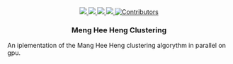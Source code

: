 <div id="top">
  <div align="center">
    <a href="https://wfxr.mit-license.org/2017">
        <img src="https://img.shields.io/badge/License-MIT-brightgreen.svg"/>
    </a>
    <a href="https://gcc.gnu.org/">
        <img src="https://img.shields.io/badge/C++-11-blue.svg?style=flat&logo=c%2B%2B"/>
    </a>
    <a href="https://developer.nvidia.com/cuda-downloads">
        <img src="https://img.shields.io/badge/CUDA-nvidia-green.svg?style=flat&logo=NVIDIA&logoColor=76B900">
    </a>
    <a href="https://opencv.org/">
        <img src="https://img.shields.io/badge/OpenCV-library-purple.svg?style=flat&logo=OpenCV&color=5C3EE8"/>
    </a>
    <a href="https://github.com/BananaCloud-CC2022-Parthenope/BananaCloud">
        <img src="https://img.shields.io/badge/Contributors-2-blue" alt="Contributors"/>
    </a>
  </div>
</div>
<h3 align="center">Meng Hee Heng Clustering</h3>
An iplementation of the Mang Hee Heng clustering algorythm in parallel on gpu.

